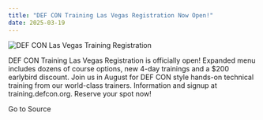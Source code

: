 ```yaml
---
title: "DEF CON Training Las Vegas Registration Now Open!"
date: 2025-03-19
---
```


![DEF CON Las Vegas Training Registration](https://defcon.org/images/defcon-33/post-images/training-25.webp)  

DEF CON Training Las Vegas Registration is officially open! Expanded menu includes dozens of course options, new 4-day trainings and a $200 earlybird discount. Join us in August for DEF CON style hands-on technical training from our world-class trainers. Information and signup at training.defcon.org. Reserve your spot now!

Go to Source
